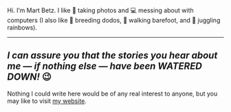 Hi. I’m Mart Betz. I like  :camera_flash:  taking photos and  :computer:  messing about with computers (I also like :egg: breeding dodos,  :footprints:  walking barefoot, and :rainbow: juggling rainbows).

---
_I can assure you that the stories you hear about me — if nothing else — have been WATERED DOWN!_ 😉
---

Nothing I could write here would be of any real interest to anyone, but you may like to visit [my website](martbetz.github.io).
